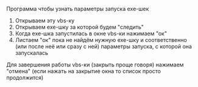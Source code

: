Программа чтобы узнать параметры запуска exe-шек

1. Открываем эту vbs-ку
2. Открываем exe-шку за которой будем "следить"
3. Когда exe-шка запустилась в окне vbs-ки нажимаем "ок"
4. Листаем "ок" пока не найдём нужную exe-шку и соответственно (или после неё или сразу с ней) параметры запуска, с которой она запускалась

Для завершения работы vbs-ки (закрыть проще говоря) нажимаем "отмена" (если нажать на закрытие окна то список просто продолжится)
